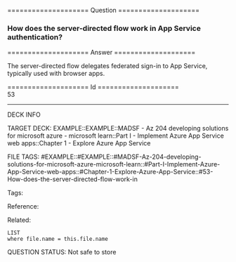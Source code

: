 ==================== Question ====================  

### How does the server-directed flow work in App Service authentication?  

==================== Answer ====================  

The server-directed flow delegates federated sign-in to App Service, typically used with browser apps.

==================== Id ====================  
53

---

DECK INFO

TARGET DECK: EXAMPLE::EXAMPLE::MADSF - Az 204 developing solutions for microsoft azure - microsoft learn::Part I - Implement Azure App Service web apps::Chapter 1 - Explore Azure App Service

FILE TAGS: #EXAMPLE::#EXAMPLE::#MADSF-Az-204-developing-solutions-for-microsoft-azure-microsoft-learn::#Part-I-Implement-Azure-App-Service-web-apps::#Chapter-1-Explore-Azure-App-Service::#53-How-does-the-server-directed-flow-work-in

Tags:

Reference:

Related:

```dataview
LIST
where file.name = this.file.name
```

QUESTION STATUS: Not safe to store
